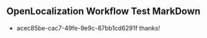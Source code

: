 ## OpenLocalization Workflow Test MarkDown
* acec85be-cac7-49fe-9e9c-87bb1cd6291f thanks!

<!--HONumber=Jul16_HO5-->


